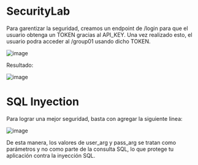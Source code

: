# SecurityLab

Para garentizar la seguridad, creamos un endpoint de /login para que el usuario obtenga un TOKEN gracias al API_KEY. Una vez realizado esto, el usuario podra acceder al /group01 usando dicho TOKEN.

![image](https://github.com/DarKNeSsJuaN25/SecurityLab/assets/68095284/b285da6c-b916-479a-b7a6-1bb77fc212a1)

Resultado: 

![image](https://github.com/DarKNeSsJuaN25/SecurityLab/assets/68095284/bee086f1-798c-412b-917d-94d0b60433ea)

# SQL Inyection

Para lograr una mejor seguridad, basta con agregar la siguiente linea:

![image](https://github.com/DarKNeSsJuaN25/SecurityLab/assets/68095284/007f24b3-57b7-42e6-b9de-664d236c0cf2)

De esta manera, los valores de user_arg y pass_arg se tratan como parámetros y no como parte de la consulta SQL, lo que protege tu aplicación contra la inyección SQL.
